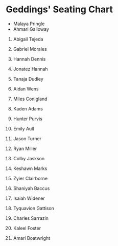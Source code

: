 # Geddings' Seating Chart

* Malaya Pringle
* Ahmari Galloway

1. Abigail Tejeda

1. Gabriel Morales

1. Hannah Dennis

1. Jonatez Hannah

1. Tanaja Dudley

1. Aidan Wens

1. Miles Conigland

1. Kaden Adams

1. Hunter Purvis

1. Emily Aull

1. Jason Turner

1. Ryan Miller

1. Colby Jaskson

1. Keshawn Marks

1. Zyier Clairborne

1. Shaniyah Baccus

1. Isaiah Widener

1. Tyquavion Gattison

1. Charles Sarrazin

1. Kaleel Foster

1. Amari Boatwright